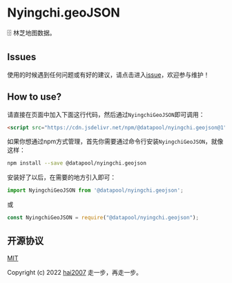 # Nyingchi.geoJSON
🗄️ 林芝地图数据。

## Issues
使用的时候遇到任何问题或有好的建议，请点击进入[issue](https://github.com/hai2007/datapool/issues)，欢迎参与维护！

## How to use?

请直接在页面中加入下面这行代码，然后通过```NyingchiGeoJSON```即可调用：

```html
<script src="https://cdn.jsdelivr.net/npm/@datapool/nyingchi.geojson@1"></script>
```

如果你想通过npm方式管理，首先你需要通过命令行安装``````NyingchiGeoJSON``````，就像这样：

```bash
npm install --save @datapool/nyingchi.geojson
```

安装好了以后，在需要的地方引入即可：

```js
import NyingchiGeoJSON from '@datapool/nyingchi.geojson';
```

或

```js
const NyingchiGeoJSON = require("@datapool/nyingchi.geojson");
```

开源协议
---------------------------------------
[MIT](https://github.com/hai2007/datapool/blob/master/LICENSE)

Copyright (c) 2022 [hai2007](https://hai2007.gitee.io/sweethome/) 走一步，再走一步。
